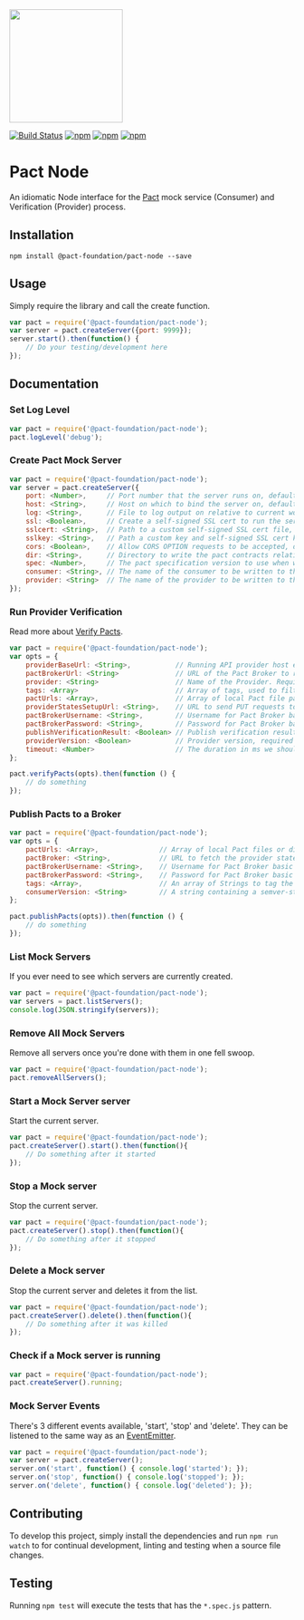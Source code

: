 <img src="https://raw.githubusercontent.com/pact-foundation/pact-logo/master/media/logo-black.png" width="200">

[![Build Status](https://travis-ci.org/pact-foundation/pact-node.svg?branch=master)](https://travis-ci.org/pact-foundation/pact-node)
[![npm](https://img.shields.io/npm/v/@pact-foundation/pact-node.svg?maxAge=2592000)](https://www.npmjs.com/package/@pact-foundation/pact-node)
[![npm](https://img.shields.io/github/license/pact-foundation/pact-node.svg?maxAge=2592000)](https://github.com/pact-foundation/pact-node/blob/master/LICENSE)
[![npm](https://img.shields.io/david/pact-foundation/pact-node.svg?maxAge=2592000)](https://www.npmjs.com/package/@pact-foundation/pact-node)
<!---[![npm](https://img.shields.io/npm/dt/pact-foundation/pact-node.svg?maxAge=2592000)](https://www.npmjs.com/package/@pact-foundation/pact-node)-->

# Pact Node

An idiomatic Node interface for the [Pact](http://pact.io) mock service (Consumer) and Verification (Provider) process.

## Installation

`npm install @pact-foundation/pact-node --save`

## Usage

Simply require the library and call the create function.

```js
var pact = require('@pact-foundation/pact-node');
var server = pact.createServer({port: 9999});
server.start().then(function() {
	// Do your testing/development here
});
```

## Documentation

### Set Log Level

```js
var pact = require('@pact-foundation/pact-node');
pact.logLevel('debug');
```

### Create Pact Mock Server

```js
var pact = require('@pact-foundation/pact-node');
var server = pact.createServer({
	port: <Number>,     // Port number that the server runs on, defaults to 1234
	host: <String>,     // Host on which to bind the server on, defaults to 'localhost'. Supports '0.0.0.0' to bind on all IPv4 addresses on the local machine.
	log: <String>,      // File to log output on relative to current working directory, defaults to none
	ssl: <Boolean>,     // Create a self-signed SSL cert to run the server over HTTPS , defaults to 'false'
	sslcert: <String>,  // Path to a custom self-signed SSL cert file, 'ssl' option must be set to true to use this option. Defaults to none
	sslkey: <String>,   // Path a custom key and self-signed SSL cert key file, 'ssl' option must be set to true to use this option. Defaults to none
	cors: <Boolean>,    // Allow CORS OPTION requests to be accepted, defaults to 'false'
	dir: <String>,      // Directory to write the pact contracts relative to the current working directory, defaults to none
	spec: <Number>,     // The pact specification version to use when writing pact contracts, defaults to '1'
	consumer: <String>, // The name of the consumer to be written to the pact contracts, defaults to none
	provider: <String>  // The name of the provider to be written to the pact contracts, defaults to none
});
```

### Run Provider Verification

Read more about [Verify Pacts](https://github.com/realestate-com-au/pact/wiki/Verifying-pacts).

```js
var pact = require('@pact-foundation/pact-node');
var opts = {
	providerBaseUrl: <String>,           // Running API provider host endpoint. Required.
	pactBrokerUrl: <String>              // URL of the Pact Broker to retrieve pacts from. Required if not using pactUrls.
	provider: <String>                   // Name of the Provider. Required.
	tags: <Array>                        // Array of tags, used to filter pacts from the Broker. Optional.
	pactUrls: <Array>,                   // Array of local Pact file paths or HTTP-based URLs (e.g. from a broker). Required if not using a Broker.
	providerStatesSetupUrl: <String>,    // URL to send PUT requests to setup a given provider state. Optional.
	pactBrokerUsername: <String>,        // Username for Pact Broker basic authentication. Optional.
	pactBrokerPassword: <String>,        // Password for Pact Broker basic authentication. Optional
	publishVerificationResult: <Boolean> // Publish verification result to Broker. Optional
	providerVersion: <Boolean>           // Provider version, required to publish verification result to Broker. Optional otherwise.
	timeout: <Number>                    // The duration in ms we should wait to confirm verification process was successful. Defaults to 30000, Optional.
};

pact.verifyPacts(opts).then(function () {
	// do something
});
```

### Publish Pacts to a Broker

```js
var pact = require('@pact-foundation/pact-node');
var opts = {
	pactUrls: <Array>,               // Array of local Pact files or directories containing them. Required.
	pactBroker: <String>,            // URL to fetch the provider states for the given provider API. Optional.
	pactBrokerUsername: <String>,    // Username for Pact Broker basic authentication. Optional
	pactBrokerPassword: <String>,    // Password for Pact Broker basic authentication. Optional,
	tags: <Array>,                   // An array of Strings to tag the Pacts being published. Optional
	consumerVersion: <String>        // A string containing a semver-style version e.g. 1.0.0. Required.
};

pact.publishPacts(opts)).then(function () {
	// do something
});
```


### List Mock Servers

If you ever need to see which servers are currently created.

```js
var pact = require('@pact-foundation/pact-node');
var servers = pact.listServers();
console.log(JSON.stringify(servers));
```

### Remove All Mock Servers

Remove all servers once you're done with them in one fell swoop.

```js
var pact = require('@pact-foundation/pact-node');
pact.removeAllServers();
```

### Start a Mock Server server

Start the current server.

```js
var pact = require('@pact-foundation/pact-node');
pact.createServer().start().then(function(){
	// Do something after it started
});
```

### Stop a Mock server

Stop the current server.

```js
var pact = require('@pact-foundation/pact-node');
pact.createServer().stop().then(function(){
	// Do something after it stopped
});
```

### Delete a Mock server

Stop the current server and deletes it from the list.

```js
var pact = require('@pact-foundation/pact-node');
pact.createServer().delete().then(function(){
	// Do something after it was killed
});
```

### Check if a Mock server is running

```js
var pact = require('@pact-foundation/pact-node');
pact.createServer().running;
```

### Mock Server Events

There's 3 different events available, 'start', 'stop' and 'delete'.  They can be listened to the same way as an [EventEmitter](https://nodejs.org/api/events.html).

```js
var pact = require('@pact-foundation/pact-node');
var server = pact.createServer();
server.on('start', function() { console.log('started'); });
server.on('stop', function() { console.log('stopped'); });
server.on('delete', function() { console.log('deleted'); });
```

## Contributing

To develop this project, simply install the dependencies and run `npm run watch` to for continual development, linting and testing when a source file changes.

## Testing

Running `npm test` will execute the tests that has the `*.spec.js` pattern.
